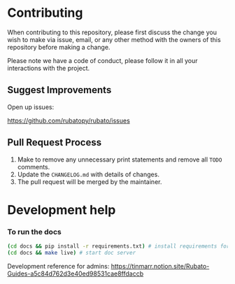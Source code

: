 # Contributing

When contributing to this repository, please first discuss the change you wish to make via issue,
email, or any other method with the owners of this repository before making a change.

Please note we have a code of conduct, please follow it in all your interactions with the project.

## Suggest Improvements

Open up issues:

https://github.com/rubatopy/rubato/issues

## Pull Request Process

1. Make to remove any unnecessary print statements and remove all `TODO` comments.
2. Update the `CHANGELOG.md` with details of changes.
3. The pull request will be merged by the maintainer.

# Development help

### To run the docs

``` bash
(cd docs && pip install -r requirements.txt) # install requirements for docs
(cd docs && make live) # start doc server
```

Development reference for admins: https://tinmarr.notion.site/Rubato-Guides-a5c84d762d3e40ed98531cae8ffdaccb
